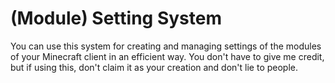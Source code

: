 # (Module) Setting System

You can use this system for creating and managing settings of the modules of your Minecraft client in an efficient way.
You don't have to give me credit, but if using this, don't claim it as your creation and don't lie to people.

